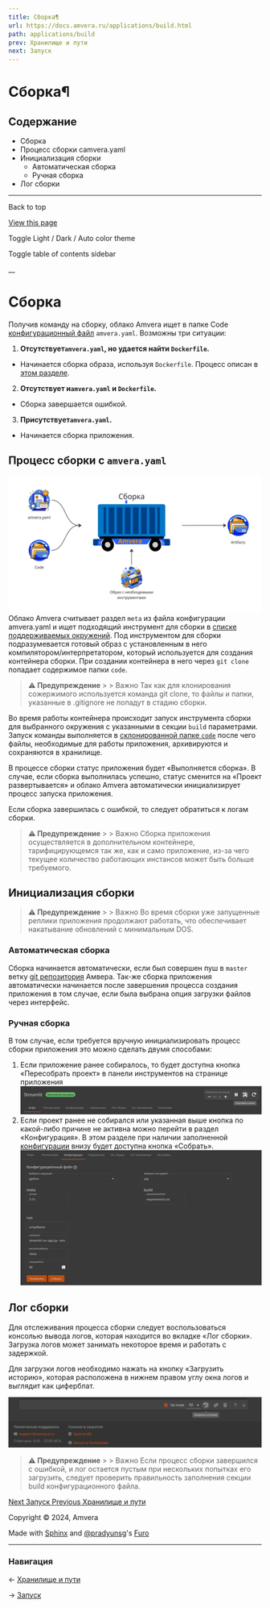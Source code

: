 ```yaml
---
title: Сборка¶
url: https://docs.amvera.ru/applications/build.html
path: applications/build
prev: Хранилище и пути
next: Запуск
---
```


# Сборка¶

## Содержание

- Сборка
- Процесс сборки сamvera.yaml
- Инициализация сборки
  - Автоматическая сборка
  - Ручная сборка
- Лог сборки

---

Back to top

[ View this page ](<../_sources/applications/build.md.txt> "View this page")

Toggle Light / Dark / Auto color theme

Toggle table of contents sidebar

__

# Сборка

Получив команду на сборку, облако Amvera ищет в папке Code [конфигурационный файл](configuration/config-file.md) ``amvera.yaml``. Возможны три ситуации:
1. **Отсутствует``amvera.yaml``, но удается найти ``Dockerfile``.**
* Начинается сборка образа, используя ``Dockerfile``. Процесс описан в [этом разделе](configuration/docker.md).
2. **Отсутствует и``amvera.yaml`` и ``Dockerfile``.**
* Сборка завершается ошибкой.
3. **Присутствует``amvera.yaml``.**
* Начинается сборка приложения.

## Процесс сборки с ``amvera.yaml``

![build_proc](../images/build_proc.png) Облако Amvera считывает раздел ``meta`` из файла конфигурации amvera.yaml и ищет подходящий инструмент для сборки в [списке поддерживаемых окружений](supported-env.md). Под инструментом для сборки подразумевается готовый образ с установленным в него компилятором/интерпретатором, который используется для создания контейнера сборки. При создании контейнера в него через ``git clone`` попадает содержимое папки ``code``.

> **⚠️ Предупреждение** > > Важно Так как для клонирования сожержимого используется команда git clone, то файлы и папки, указанные в .gitignore не попадут в стадию сборки. 

Во время работы контейнера происходит запуск инструмента сборки для выбранного окружения с указанными в секции ``build`` параметрами. Запуск команды выполняется в [склонированной папке ``code``](storage.md#code) после чего файлы, необходимые для работы приложения, архивируются и сохраняются в хранилище.

В процессе сборки статус приложения будет «Выполняется сборка». В случае, если сборка выполнилась успешно, статус сменится на «Проект развертывается» и облако Amvera автоматически инициализирует процесс запуска приложения.

Если сборка завершилась с ошибкой, то следует обратиться к логам сборки.

> **⚠️ Предупреждение** > > Важно Сборка приложения осуществляется в дополнительном контейнере, тарифицирующемся так же, как и само приложение, из-за чего текущее количество работающих инстансов может быть больше требуемого. 

## Инициализация сборки

> **⚠️ Предупреждение** > > Важно Во время сборки уже запущенные реплики приложения продолжают работать, что обеспечивает накатывание обновлений с минимальным DOS. 

### Автоматическая сборка

Сборка начинается автоматически, если был совершен пуш в ``master`` ветку [git репозитория](git.md) Амвера. Так-же сборка приложения автоматически начинается после завершения процесса создания приложения в том случае, если была выбрана опция загрузки файлов через интерфейс.

### Ручная сборка

В том случае, если требуется вручную инициализировать процесс сборки приложения это можно сделать двумя способами:
1. Если приложение ранее собиралось, то будет доступна кнопка «Пересобрать проект» в панели инструментов на странице приложения ![rebuild](../images/rebuild.png)
2. Если проект ранее не собирался или указанная выше кнопка по какой-либо причине не активна можно перейти в раздел «Конфигурация». В этом разделе при наличии заполненной [конфигурации](configuration/config-file.md) внизу будет доступна кнопка «Собрать». ![configuration](../images/configuration.png)

## Лог сборки

Для отслеживания процесса сборки следует воспользоваться консолью вывода логов, которая находится во вкладке «Лог сборки». Загрузка логов может занимать некоторое время и работать с задержкой.

Для загрузки логов необходимо нажать на кнопку «Загрузить историю», которая расположена в нижнем правом углу окна логов и выглядит как циферблат.

![load_logs](../images/load_logs_2.png)

> **⚠️ Предупреждение** > > Важно Если процесс сборки завершился с ошибкой, и лог остается пустым при нескольких попытках его загрузить, следует проверить правильность заполнения секции build конфигурационного файла. 

[ Next Запуск ](run.md) [ Previous Хранилище и пути ](storage.md)

Copyright © 2024, Amvera 

Made with [Sphinx](<https://www.sphinx-doc.org/>) and [@pradyunsg](<https://pradyunsg.me>)'s [Furo](<https://github.com/pradyunsg/furo>)


---

### Навигация

← [Хранилище и пути](storage.md)

→ [Запуск](run.md)
